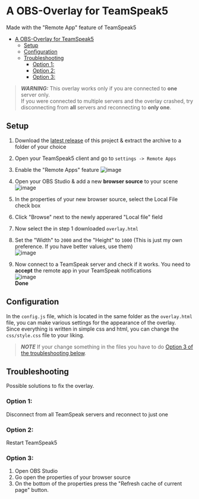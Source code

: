 
# A OBS-Overlay for TeamSpeak5
Made with the "Remote App" feature of TeamSpeak5
- [A OBS-Overlay for TeamSpeak5](#a-obs-overlay-for-teamspeak5)
  - [Setup](#setup)
  - [Configuration](#configuration)
  - [Troubleshooting](#troubleshooting)
    - [Option 1:](#option-1)
    - [Option 2:](#option-2)
    - [Option 3:](#option-3)

>**_WARNING:_** This overlay works only if you are connected to **one** server only.  
> If you were connected to multiple servers and the overlay crashed, try disconnecting from **all** servers and reconnecting to **only one**.

## Setup
1. Download the [latest release](https://github.com/DerTyp876/ts5-obs-overlay/releases/latest) of this project & extract the archive to a folder of your choice
2. Open your TeamSpeak5 client and go to 
`settings -> Remote Apps`
3. Enable the "Remote Apps" feature
![image](https://user-images.githubusercontent.com/76851529/197849050-d4e28b8e-c150-4462-8871-f77ec672ee49.png)

4. Open your OBS Studio & add a new **browser source** to your scene
![image](https://user-images.githubusercontent.com/76851529/197849644-9396fb9c-4943-4cb2-a511-062ffcd60404.png)

5. In the properties of your new browser source, select the Local File check box
6. Click "Browse" next to the newly apperared "Local file" field
7. Now select the in step 1 downloaded `overlay.html`
8. Set the "Width" to `2000` and the "Height" to `1000` (This is just my own preference. If you have better values, use them)  
![image](https://user-images.githubusercontent.com/76851529/197849886-679b200b-6d42-439e-bce6-44c6df67ffcc.png)  

9. Now connect to a TeamSpeak server and check if it works. You need to **accept** the remote app in your TeamSpeak notifications  
![image](https://user-images.githubusercontent.com/76851529/197850151-ad057277-fe3d-427e-b21b-1d2b4875c70b.png)  
**Done**

## Configuration
In the `config.js` file, which is located in the same folder as the `overlay.html` file, you can make various settings for the appearance of the overlay.  
Since everything is written in simple css and html, you can change the `css/style.css` file to your liking.
>**_NOTE_** If your change something in the files you have to do [Option 3 of the troubleshooting below](#option-3).  

## Troubleshooting
Possible solutions to fix the overlay.
### Option 1:  
   Disconnect from all TeamSpeak servers and reconnect to just one
### Option 2: 
   Restart TeamSpeak5
### Option 3:
1. Open OBS Studio
2. Go open the properties of your browser source
3. On the bottom of the properties press the "Refresh cache of current page" button.
